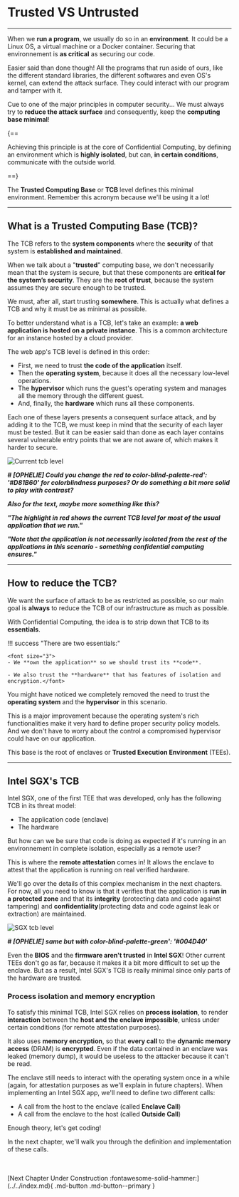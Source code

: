 # Trusted VS Untrusted
__________________________________________________

When we **run a program**, we usually do so in an **environment**. It could be a Linux OS, a virtual machine or a Docker container. Securing that environnement is **as critical** as securing our code.

Easier said than done though! All the programs that run aside of ours, like the different standard libraries, the different softwares and even OS's kernel, can extend the attack surface. They could interact with our program and tamper with it.

Cue to one of the major principles in computer security... We must always try to **reduce the attack surface** and consequently, keep the **computing base minimal**!

{==

Achieving this principle is at the core of Confidential Computing, by defining an environment which is **highly isolated**, but can, **in certain conditions**, communicate with the outside world. 

==}

The **Trusted Computing Base** or **TCB** level defines this minimal environment. Remember this acronym because we'll be using it a lot! 
________________________________

## What is a Trusted Computing Base (TCB)? 

The TCB refers to the **system components** where the **security** of that system is **established and maintained**. 

When we talk about a "**trusted**" computing base, we don't necessarily mean that the system is secure, but that these components are **critical for the system’s security**. They are the **root of trust**, because the system assumes they are secure enough to be trusted. 

We must, after all, start trusting **somewhere**. This is actually what defines a TCB and why it must be as minimal as possible. 

To better understand what is a TCB, let's take an example: **a web application is hosted on a private instance**. This is a common architecture for an instance hosted by a cloud provider. 

The web app's TCB level is defined in this order: 

- First, we need to trust **the code of the application** itself. 
- Then the **operating system**, because it does all the necessary low-level operations. 
- The **hypervisor** which runs the guest's operating system and manages all the memory through the different guest.
- And, finally, the **hardware** which runs all these components.

Each one of these layers presents a consequent surface attack, and by adding it to the TCB, we must keep in mind that the security of each layer must be tested. But it can be easier said than done as each layer contains several vulnerable entry points that we are not aware of, which makes it harder to secure. 

![Current tcb level](../assets/tcb_level_current.png)

***# [OPHELIE] Could you change the red to color-blind-palette-red': '#D81B60' for colorblindness purposes? Or do something a bit more solid to play with contrast?***

***Also for the text, maybe more something like this?***

***"The highlight in red shows the current TCB level for most of the usual application that we run."***

***"Note that the application is not necessarily isolated from the rest of the applications in this scenario - something confidential computing ensures."***

_______________________________

## How to reduce the TCB?

We want the surface of attack to be as restricted as possible, so our main goal is **always** to reduce the TCB of our infrastructure as much as possible. 

With Confidential Computing, the idea is to strip down that TCB to its **essentials**. 

!!! success "There are two essentials:"

	<font size="3">
	- We **own the application** so we should trust its **code**. 

	- We also trust the **hardware** that has features of isolation and encryption.</font>

You might have noticed we completely removed the need to trust the **operating system** and the **hypervisor** in this scenario. 

This is a major improvement because the operating system's rich functionalities make it very hard to define proper security policy models. And we don't have to worry about the control a compromised hypervisor could have on our application. 

This base is the root of enclaves or **Trusted Execution Environment** (TEEs). 

___________________________

## Intel SGX's TCB

Intel SGX, one of the first TEE that was developed, only has the following TCB in its threat model: 

- The application code (enclave)
- The hardware

But how can we be sure that code is doing as expected if it's running in an environnement in complete isolation, especially as a remote user?

This is where the **remote attestation** comes in! It allows the enclave to attest that the application is running on real verified hardware.

We'll go over the details of this complex mechanism in the next chapters. For now, all you need to know is that it verifies that the application is **run in a protected zone** and that its **integrity** (protecting data and code against tampering) and **confidentiality**(protecting data and code against leak or extraction) are maintained.  

![SGX tcb level](../assets/tcb_level_sgx.png)

***# [OPHELIE] same but with color-blind-palette-green': '#004D40'***

Even the **BIOS** and the **firmware aren't trusted** in **Intel SGX**! Other current TEEs don't go as far, because it makes it a bit more difficult to set up the enclave. But as a result, Intel SGX's TCB is really minimal since only parts of the hardware are trusted.

### Process isolation and memory encryption

To satisfy this minimal TCB, Intel SGX relies on **process isolation**, to render **interaction** between the **host and the enclave impossible**, unless under certain conditions (for remote attestation purposes).

It also uses **memory encryption**, so that **every call** to the **dynamic memory access** (DRAM) is **encrypted**. Even if the data contained in an enclave was leaked (memory dump), it would be useless to the attacker because it can't be read.

The enclave still needs to interact with the operating system once in a while (again, for attestation purposes as we'll explain in future chapters). When implementing an Intel SGX app, we'll need to define two different calls: 

- A call from the host to the enclave (called **Enclave Call**)
- A call from the enclave to the host (called **Outside Call**)

Enough theory, let's get coding! 

In the next chapter, we'll walk you through the definition and implementation of these calls.

<br />
<br />
[Next Chapter Under Construction :fontawesome-solid-hammer:](../../index.md){ .md-button .md-button--primary }